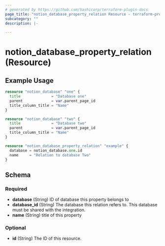 ```yaml
---
# generated by https://github.com/hashicorp/terraform-plugin-docs
page_title: "notion_database_property_relation Resource - terraform-provider-notion"
subcategory: ""
description: |-
  
---
```


# notion_database_property_relation (Resource)



## Example Usage

```terraform
resource "notion_database" "one" {
  title              = "Database one"
  parent             = var.parent_page_id
  title_column_title = "Name"
}

resource "notion_database" "two" {
  title              = "Database two"
  parent             = var.parent_page_id
  title_column_title = "Name"
}

resource "notion_database_property_relation" "example" {
  database = notion_database.one.id
  name     = "Relation to database Two"
}
```

<!-- schema generated by tfplugindocs -->
## Schema

### Required

- **database** (String) ID of database this property belongs to
- **database_id** (String) The database this relation refers to. This database must be shared with the integration.
- **name** (String) title of this property

### Optional

- **id** (String) The ID of this resource.


